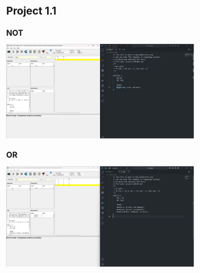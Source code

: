 # Project 1.1
## NOT
![](https://github.com/sjarunvenkat/nand2tetris/blob/main/Project%201.1/NOT.png)

## OR
![](https://github.com/sjarunvenkat/nand2tetris/blob/main/Project%201.1/OR.png)
